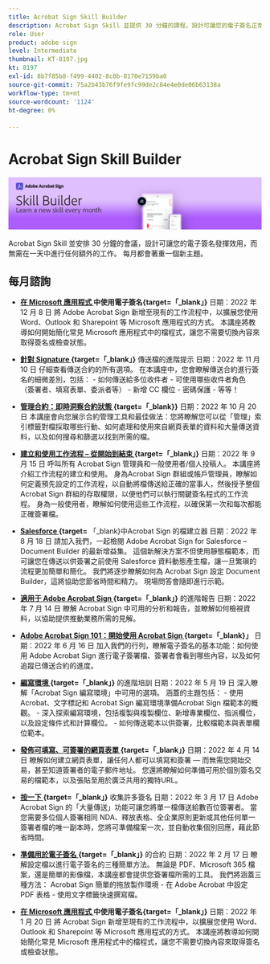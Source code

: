 ```yaml
---
title: Acrobat Sign Skill Builder
description: Acrobat Sign Skill 並提供 30 分鐘的課程，設計可讓您的電子簽名正常運作，而無需在一天中加入任何額外的工作
role: User
product: adobe sign
level: Intermediate
thumbnail: KT-8197.jpg
kt: 8197
exl-id: 8b7f85b8-f499-4402-8c0b-8170e7159ba0
source-git-commit: 75a2b43b76f9fe9fc99de2c84e4e0de06b63138a
workflow-type: tm+mt
source-wordcount: '1124'
ht-degree: 0%

---
```


# Acrobat Sign Skill Builder

![Skill Builder 橫幅](../assets/SB_Hero.png)

Acrobat Sign Skill 並安排 30 分鐘的會議，設計可讓您的電子簽名發揮效用，而無需在一天中進行任何額外的工作。 每月都會著重一個新主題。

## 每月諮詢

* **[在 Microsoft 應用程式 ](https://adobe-sign-skill-builder.joinus.adobeevents.com/attendease/networking/experience/efedc73e-796d-4caf-a35b-110cb0d2f415/0ede0086-d92f-4163-94a2-125abeae2c9b) 中使用電子簽名{target=「_blank」}**
日期：2022 年 12 月 8 日
將 Adobe Acrobat Sign 新增至現有的工作流程中，以擴展您使用 Word、Outlook 和 Sharepoint 等 Microsoft 應用程式的方式。 本講座將教導如何開始簡化常見 Microsoft 應用程式中的檔程式，讓您不需要切換內容來取得簽名或檢查狀態。

* **[針對 Signature ](https://adobe-sign-skill-builder.joinus.adobeevents.com/attendease/networking/experience/6dc32a47-1784-46ec-939a-f39f1a2957fc/1e8b283c-e36c-46d8-a537-2ab62a90e9a4) {target=「_blank」}** 傳送檔的進階提示
日期：2022 年 11 月 10 日
仔細查看傳送合約的所有選項。 在本講座中，您會瞭解傳送合約進行簽名的細微差別，包括： - 如何傳送給多位收件者 - 可使用哪些收件者角色 （簽署者、填寫表單、委派者等） - 新增 CC 欄位 - 密碼保護 - 等等！

* **[管理合約：即時洞察合約狀態 ](https://adobe-sign-skill-builder.joinus.adobeevents.com/attendease/networking/experience/1c66eec5-0ee4-4ca9-8479-0c645262cc8f/d1a4d8f4-d364-4067-bc17-b46c54795bda) {target=「_blank}}**
日期：2022 年 10 月 20 日
本講座會向您展示合約管理工具和最佳做法：您將瞭解您可以從「管理」索引標籤對檔採取哪些行動、如何處理和使用來自網頁表單的資料和大量傳送資料，以及如何搜尋和篩選以找到所需的檔。

* **[建立和使用工作流程 – 從開始到結束 ](https://adobe-sign-skill-builder.joinus.adobeevents.com/attendease/networking/experience/9c1f8eb7-ebc8-44c6-9d50-f791eb91ff82/3eaf4640-bcf4-4f1d-8fd0-5ce6db5b49b5) {target=「_blank」}**
日期：2022 年 9 月 15 日
呼叫所有 Acrobat Sign 管理員和一般使用者/個人投稿人。 本講座將介紹工作流程的建立和使用。 身為Acrobat Sign 群組或帳戶管理員，瞭解如何定義預先設定的工作流程，以自動將檔傳送給正確的當事人，然後授予整個 Acrobat Sign 群組的存取權限，以便他們可以執行關鍵簽名程式的工作流程。 身為一般使用者，瞭解如何使用這些工作流程，以確保第一次和每次都能正確簽署檔。

* **[Salesforce ](https://adobe-sign-skill-builder.joinus.adobeevents.com/attendease/networking/experience/06d8a836-4b51-426b-913e-189b23a82bd6/8b777e11-0e6d-45a8-b954-bbff5c887efc) {target=** 「_blank}中Acrobat Sign 的檔建立器
日期：2022 年 8 月 18 日
請加入我們，一起檢閱 Adobe Acrobat Sign for Salesforce – Document Builder 的最新增益集。 這個新解決方案不但使用靜態檔範本，而可讓您在傳送以供簽署之前使用 Salesforce 資料動態產生檔，讓一旦繁瑣的流程更加簡單和簡化。 我們將逐步瞭解如何為 Acrobat Sign 設定 Document Builder，這將協助您節省時間和精力。 現場問答會隨即進行示範。

* **[適用于 Adobe Acrobat Sign ](https://adobe-sign-skill-builder.joinus.adobeevents.com/attendease/networking/experience/83926d76-9959-4657-8b0c-f312835b46f6/aa1c9b21-1b16-4890-9c24-26dc630c4a95) {target=「_blank」}** 的進階報告
日期：2022 年 7 月 14 日
瞭解 Acrobat Sign 中可用的分析和報告，並瞭解如何檢視資料，以協助提供推動業務所需的見解。

* **[Adobe Acrobat Sign 101：開始使用 Acrobat Sign ](https://adobe-sign-skill-builder.joinus.adobeevents.com/attendease/networking/experience/4499bc28-9f26-4b68-88a6-3815ebdff7cf/337fa9d6-c9d3-4bcc-b6d8-9c7580b9be40) {target=「_blank}」**
日期：2022 年 6 月 16 日
加入我們的行列，瞭解電子簽名的基本功能：如何使用 Adobe Acrobat Sign 進行電子簽署檔、簽署者會看到哪些內容，以及如何追蹤已傳送合約的進度。

* **[編寫環境 ](https://adobe-sign-skill-builder.joinus.adobeevents.com/attendease/networking/experience/a51b7ffa-ccf1-41f7-a82c-27bf50d8eb5d/22ee6c72-b92e-43f8-9cc6-c177c9244fea) {target=「_blank」}** 的進階培訓
日期：2022 年 5 月 19 日
深入瞭解「Acrobat Sign 編寫環境」中可用的選項。 涵蓋的主題包括： - 使用Acrobat、文字標記和 Acrobat Sign 編寫環境準備Acrobat Sign 檔範本的概觀。 - 深入探索編寫環境，包括複製與複製欄位、新增專業欄位、指派欄位，以及設定條件式和計算欄位。 - 如何傳送範本以供簽署，比較檔範本與表單欄位範本。

* **[發佈可填寫、可簽署的網頁表單 ](https://adobe-sign-skill-builder.joinus.adobeevents.com/attendease/networking/experience/479894a1-131f-411d-b4c8-f699d72413bb/30619f65-b374-40db-85d1-0854dc48af0d) {target=「_blank」}**
日期：2022 年 4 月 14 日
瞭解如何建立網頁表單，讓任何人都可以填寫和簽署 — 而無需您開始交易，甚至知道簽署者的電子郵件地址。 您還將瞭解如何準備可用於個別簽名交易的檔範本，以及張貼至用於廣泛共用的獨特URL。

* **[按一下 ](https://adobe-sign-skill-builder.joinus.adobeevents.com/attendease/networking/experience/44e4b483-7d05-44b3-b7e7-b265c9b84d07/2736bed0-b416-4578-ac3f-a57491f22c26) {target=「_blank」}** 收集許多簽名
日期：2022 年 3 月 17 日
Adobe Acrobat Sign 的「大量傳送」功能可讓您將單一檔傳送給數百位簽署者。 當您需要多位個人簽署相同 NDA、釋放表格、全企業原則更新或其他任何單一簽署者檔的唯一副本時，您將可準備檔案一次，並自動收集個別回應，藉此節省時間。

* **[準備用於電子簽名 ](https://adobe-sign-skill-builder.joinus.adobeevents.com/attendease/networking/experience/9024b058-ade1-420f-87f0-68bd5f6d527a/cf8b172f-b9df-41ef-bfce-e6d4b0c3ddf4) {target=「_blank」}** 的合約
日期：2022 年 2 月 17 日
瞭解設定檔以進行電子簽名的三種簡單方法。 無論是 PDF、Microsoft 365 檔案，還是簡單的影像檔，本講座都會提供您簽署檔所需的工具。 我們將涵蓋三種方法： Acrobat Sign 簡單的拖放製作環境 - 在 Adobe Acrobat 中設定 PDF 表格 - 使用文字標籤快速撰寫檔。

* **[在 Microsoft 應用程式 ](https://adobe-sign-skill-builder.joinus.adobeevents.com/attendease/networking/experience/2dcd80a6-6335-4756-bbc8-3505fe99594b/866c4314-dc74-473b-9859-828801814e13) 中使用電子簽名{target=「_blank」}**
日期：2022 年 1 月 20 日
將 Acrobat Sign 新增至現有的工作流程中，以擴展您使用 Word、Outlook 和 Sharepoint 等 Microsoft 應用程式的方式。 本講座將教導如何開始簡化常見 Microsoft 應用程式中的檔程式，讓您不需要切換內容來取得簽名或檢查狀態。
